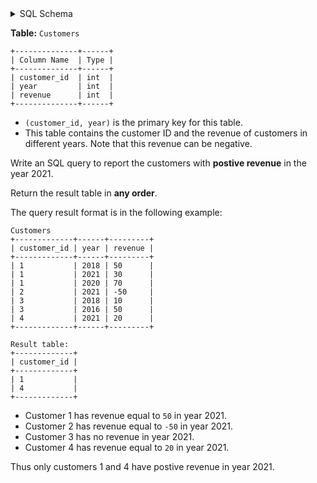 <details>
<summary> SQL Schema</summary>

```sql
DROP TABLE IF EXISTS Customers;

CREATE TABLE IF NOT EXISTS
  Customers (customer_id int, year int, revenue int);

INSERT INTO
  Customers (customer_id, year, revenue)
VALUES
  ('1', '2018', '50'),
  ('1', '2021', '30'),
  ('1', '2020', '70'),
  ('2', '2021', '-50'),
  ('3', '2018', '10'),
  ('3', '2016', '50'),
  ('4', '2021', '20');
```

</details>

**Table:** `Customers`

```
+--------------+------+
| Column Name  | Type |
+--------------+------+
| customer_id  | int  |
| year         | int  |
| revenue      | int  |
+--------------+------+
```

- `(customer_id, year)` is the primary key for this table.
- This table contains the customer ID and the revenue of customers in different years.
Note that this revenue can be negative.

Write an SQL query to report the customers with **postive revenue** in the year 2021.

Return the result table in **any order**.

The query result format is in the following example:

```
Customers
+-------------+------+---------+
| customer_id | year | revenue |
+-------------+------+---------+
| 1           | 2018 | 50      |
| 1           | 2021 | 30      |
| 1           | 2020 | 70      |
| 2           | 2021 | -50     |
| 3           | 2018 | 10      |
| 3           | 2016 | 50      |
| 4           | 2021 | 20      |
+-------------+------+---------+

Result table:
+-------------+
| customer_id |
+-------------+
| 1           |
| 4           |
+-------------+
```

- Customer 1 has revenue equal to `50` in year 2021.
- Customer 2 has revenue equal to `-50` in year 2021.
- Customer 3 has no revenue in year 2021.
- Customer 4 has revenue equal to `20` in year 2021.

Thus only customers 1 and 4 have postive revenue in year 2021.